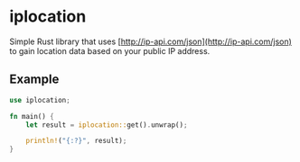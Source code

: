 # iplocation

Simple Rust library that uses [http://ip-api.com/json](http://ip-api.com/json)
to gain location data based on your public IP address.

## Example

```rust
use iplocation;

fn main() {
    let result = iplocation::get().unwrap();

    println!("{:?}", result);
}
```
